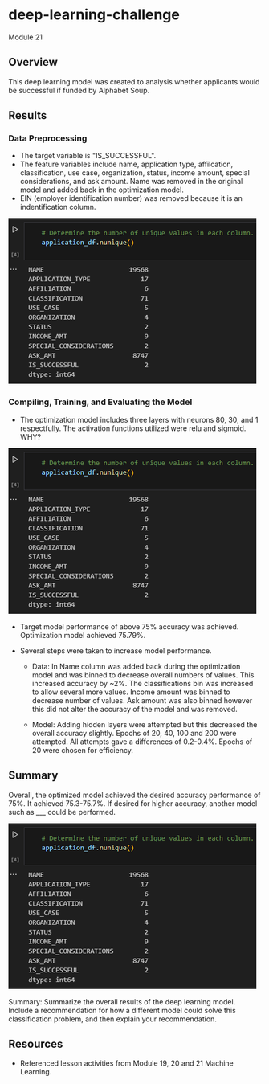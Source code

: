# deep-learning-challenge
Module 21

## Overview ##
This deep learning model was created to analysis whether applicants would be successful if funded by Alphabet Soup.

## Results ##

### Data Preprocessing ###

* The target variable is "IS_SUCCESSFUL". 
* The feature variables include name, application type, affilcation, classification, use case, organization, status, income amount, special considerations, and ask amount. Name was removed in the original model and added back in the optimization model. 
* EIN (employer identification number) was removed because it is an indentification column.

![Screenshot](Images/opt_values.png)

### Compiling, Training, and Evaluating the Model ###

* The optimization model includes three layers with neurons 80, 30, and 1 respectfully. The activation functions utilized were relu and sigmoid.
WHY?

![Screenshot](Images/opt_values.png)

* Target model performance of above 75% accuracy was achieved. Optimization model achieved 75.79%. 

* Several steps were taken to increase model performance.
    * Data: In Name column was added back during the optimization model and was binned to decrease overall numbers of values. This increased accuracy by ~2%. The classifications bin was increased to allow several more values. Income amount was binned to decrease number of values. Ask amount was also binned however this did not alter the accuracy of the model and was removed.

    * Model: Adding hidden layers were attempted but this decreased the overall accuracy slightly. Epochs of 20, 40, 100 and 200 were attempted. All attempts gave a differences of 0.2-0.4%. Epochs of 20 were chosen for efficiency.

## Summary ##
Overall, the optimized model achieved the desired accuracy performance of 75%. It achieved 75.3-75.7%. If desired for higher accuracy, another model such as ___ could be performed. 

![Screenshot](Images/opt_values.png)

Summary: Summarize the overall results of the deep learning model. Include a recommendation for how a different model could solve this classification problem, and then explain your recommendation.


## Resources ##
* Referenced lesson activities from Module 19, 20 and 21 Machine Learning.
